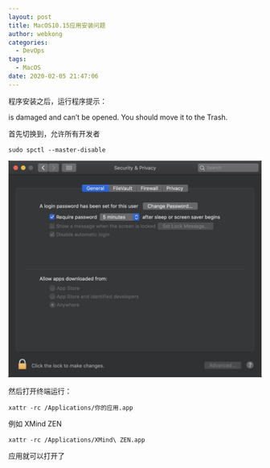 ```yaml
---
layout: post
title: MacOS10.15应用安装问题
author: webkong
categories:
  - DevOps
tags:
  - MacOS
date: 2020-02-05 21:47:06
---
```


程序安装之后，运行程序提示：

is damaged and can’t be opened. You should move it to the Trash.

<!-- more -->

首先切换到，允许所有开发者

```shell
sudo spctl --master-disable
```

![](../../images/2020/macos_install.jpg)

然后打开终端运行：

```shell
xattr -rc /Applications/你的应用.app
```

例如 XMind ZEN

```shell
xattr -rc /Applications/XMind\ ZEN.app

```

应用就可以打开了
